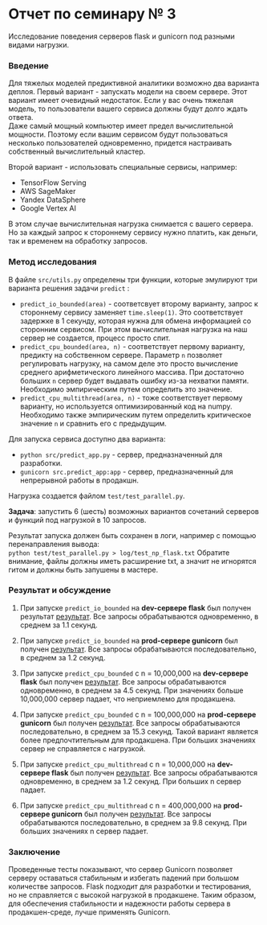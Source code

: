 # Отчет по семинару № 3
Исследование поведения серверов flask и gunicorn под разными видами нагрузки.  

### Введение
Для тяжелых моделей предиктивной аналитики возможно два варианта деплоя. 
Первый вариант - запускать модели на своем сервере. 
Этот вариант имеет очевидный недостаток. 
Если у вас очень тяжелая модель, то пользователи вашего сервиса должны будут долго ждать ответа.  
Даже самый мощный компьютер имеет предел вычислительной мощности. 
Поэтому если вашим сервисом будут пользоваться несколько пользователей одновременно, придется настраивать собственный вычислительный кластер. 

Второй вариант - использовать специальные сервисы, например:  
- TensorFlow Serving
- AWS SageMaker
- Yandex DataSphere
- Google Vertex AI

В этом случае вычислительная нагрузка снимается с вашего сервера. 
Но за каждый запрос к стороннему сервису нужно платить, как деньги, так и временем на обработку запросов. 

### Метод исследования
В файле `src/utils.py` определены три функции, которые эмулируют три варианта решения задачи `predict` :
- `predict_io_bounded(area)` - соответсвует второму варианту, запрос к стороннему сервису заменяет `time.sleep(1)`. 
Это соответствует задержке в 1 секунду, которая нужна для обмена информацией со сторонним сервисом. 
При этом вычислительная нагрузка на наш сервер не создается, процесс просто спит. 
- `predict_cpu_bounded(area, n)` - соответствует первому варианту, предикту на собственном сервере. 
Параметр `n` позволяет регулировать нагрузку, на самом деле это просто вычисление среднего арифметического линейного массива. 
При достаточно больших `n` сервер будет выдавать ошибку из-за нехватки памяти. 
Необходимо эмпирическим путем определить это значение. 
- `predict_cpu_multithread(area, n)` - тоже соответствует первому варианту, но используется оптимизированный код на numpy. 
Необходимо также эмпирическим путем определить критическое значение `n` и сравнить его с предыдущим. 

Для запуска сервиса доступно два варианта: 
- `python src/predict_app.py` - сервер, предназначенный для разработки. 
- `gunicorn src.predict_app:app` - сервер, предназначенный для непрерывной работы в продакшн. 

Нагрузка создается файлом `test/test_parallel.py`.  

**Задача**: запустить 6 (шесть) возможных вариантов сочетаний серверов и функций под нагрузкой в 10 запросов. 

Результат запуска должен быть сохранен в логи, например с помощью перенаправления вывода:  
`python test/test_parallel.py > log/test_np_flask.txt` 
Обратите внимание, файлы должны иметь расширение txt, а значит не игнорятся гитом и должны быть запушены в мастере.  

### Результат и обсуждение
1) При запуске `predict_io_bounded` на **dev-сервере flask** был получен результат [результат](../log/test_flask_io_bounded.txt). Все запросы обрабатываются одновременно, в среднем за 1.1 секунд.

2) При запуске `predict_io_bounded` на **prod-сервере gunicorn** был получен [результат](../log/test_gunicorn_io_bounded.txt). Все запросы обрабатываются последовательно, в среднем за 1.2 секунд.

3) При запуске `predict_cpu_bounded` с n = 10,000,000 на **dev-сервере flask** был получен [результат](../log/test_flask_cpu_bounded.txt). Все запросы обрабатываются одновременно, в среднем за 4.5 секунд. При значениях больше 10,000,000 сервер падает, что неприемлемо для продакшена.

4) При запуске `predict_cpu_bounded` с n = 100,000,000 на **prod-сервере gunicorn** был получен [результат](../log/test_gunicorn_cpu_bounded.txt). Все запросы обрабатываются последовательно, в среднем за 15.3 секунд. Такой вариант является более предпочтительным для продакшена. При больших значениях сервер не справляется с нагрузкой.

5) При запуске `predict_cpu_multithread` с n = 10,000,000 на **dev-сервере flask** был получен [результат](../log/test_flask_cpu_multithread.txt). Все запросы обрабатываются одновременно, в среднем за 1.2 секунд. При больших n сервер падает.

6) При запуске `predict_cpu_multithread` с n = 400,000,000 на **prod-сервере gunicorn** был получен [результат](../log/test_gunicorn_cpu_multithread.txt). Все запросы обрабатываются последовательно, в среднем за 9.8 секунд. При больших значениях n сервер падает.

### Заключение
Проведенные тесты показывают, что сервер Gunicorn позволяет серверу оставаться стабильным и избегать падений при большом количестве запросов. Flask подходит для разработки и тестирования, но не справляется с высокой нагрузкой в продакшене. Таким образом, для обеспечения стабильности и надежности работы сервера в продакшен-среде, лучше применять Gunicorn.